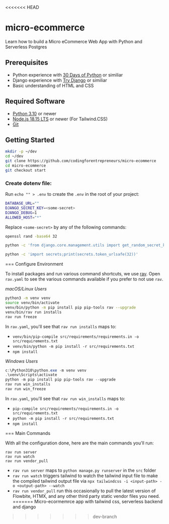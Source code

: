 <<<<<<< HEAD
# micro-ecommerce
Learn how to build a Micro eCommerce Web App with Python and Serverless Postgres


## Prerequisites
- Python experience with [30 Days of Python](https://www.codingforentrepreneurs.com/courses/30-days-python-38/) or similiar
- Django experience with [Try Django](https://www.codingforentrepreneurs.com/courses/try-django-3-2/) or similiar
- Basic understanding of HTML and CSS

## Required Software
- [Python 3.10](https://www.python.org/downloads/) or newer
- [Node.js 18.15 LTS](https://nodejs.org/) or newer (For Tailwind.CSS)
- [Git](https://git-scm.com/)


## Getting Started

```bash
mkdir -p ~/dev
cd ~/dev
git clone https://github.com/codingforentrepreneurs/micro-ecommerce
cd micro-ecommerce
git checkout start
```

### Create dotenv file:

Run `echo "" > .env` to create the `.env` in the root of your project:

```bash
DATABASE_URL=""
DJANGO_SECRET_KEY=<some-secret>
DJANGO_DEBUG=1
ALLOWED_HOST="*"
```
Replace `<some-secret>` by any of the following commands:

```bash
openssl rand -base64 32
```

```bash
python -c 'from django.core.management.utils import get_random_secret_key; print(get_random_secret_key())'
```

```bash
python -c 'import secrets;print(secrets.token_urlsafe(32))'
```


=== Configure Environment

To install packages and run various command shortcuts, we use [rav](https://github.com/jmitchel3/rav). Open `rav.yaml` to see the various commands available if you prefer to not use `rav`.

_macOS/Linux Users_
```bash
python3 -m venv venv
source venv/bin/activate
venv/bin/python -m pip install pip pip-tools rav --upgrade
venv/bin/rav run installs
rav run freeze
```
In `rav.yaml`, you'll see that `rav run installs` maps to:

- `venv/bin/pip-compile src/requirements/requirements.in -o src/requirements.txt`
- `venv/bin/python -m pip install -r src/requirements.txt`
- `npm install`


_Windows Users_
```powershell
c:\Python310\python.exe -m venv venv
.\venv\Scripts\activate
python -m pip install pip pip-tools rav --upgrade
rav run win_installs
rav run win_freeze
```
In `rav.yaml`, you'll see that `rav run win_installs` maps to:

- `pip-compile src/requirements/requirements.in -o src/requirements.txt`
- `python -m pip install -r src/requirements.txt`
- `npm install`


=== Main Commands

With all the configuration done, here are the main commands you'll run:

```
rav run server
rav run watch
rav run vendor_pull
```

- `rav run server` maps to `python manage.py runserver` in the `src` folder
- `rav run watch` triggers tailwind to watch the tailwind input file to make the compiled tailwind output file via `npx tailwindcss -i <input-path> -o <output-path> --watch`
- `rav run vendor_pull` run this occasionally to pull the latest version of Flowbite, HTMX, and any other third party static vendor files you need.
=======
Micro-ecormemrce app with tailwind css, serverless backend and django
>>>>>>> dev-branch
